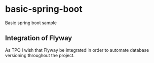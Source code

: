 # basic-spring-boot
Basic spring boot sample

## Integration of Flyway

As TPO I wish that Flyway be integrated in order to automate
database versioning throughout the project.
